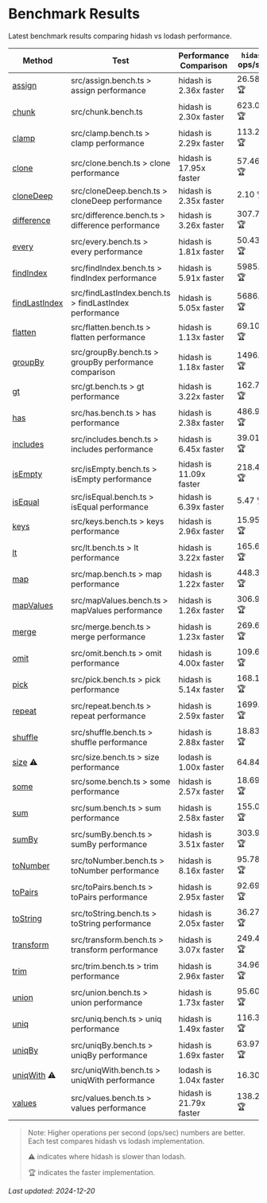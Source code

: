 # Benchmark Results

Latest benchmark results comparing hidash vs lodash performance.

| Method | Test | Performance Comparison | `hidash` ops/sec | `lodash@4.17.21` ops/sec |
|--------|------|----------------------|----------------|----------------|
| [assign](https://github.com/NaverPayDev/hidash/blob/ae44bc96c4326acad74d6a2507064ebeda1cacb4/src/assign.ts) | src/assign.bench.ts > assign performance | hidash is 2.36x faster | 26.58 🏆 | 11.25 |
| [chunk](https://github.com/NaverPayDev/hidash/blob/ae44bc96c4326acad74d6a2507064ebeda1cacb4/src/chunk.ts) | src/chunk.bench.ts | hidash is 2.30x faster | 623.08 🏆 | 270.87 |
| [clamp](https://github.com/NaverPayDev/hidash/blob/ae44bc96c4326acad74d6a2507064ebeda1cacb4/src/clamp.ts) | src/clamp.bench.ts > clamp performance | hidash is 2.29x faster | 113.26 🏆 | 49.42 |
| [clone](https://github.com/NaverPayDev/hidash/blob/ae44bc96c4326acad74d6a2507064ebeda1cacb4/src/clone.ts) | src/clone.bench.ts > clone performance | hidash is 17.95x faster | 57.46 🏆 | 3.20 |
| [cloneDeep](https://github.com/NaverPayDev/hidash/blob/ae44bc96c4326acad74d6a2507064ebeda1cacb4/src/cloneDeep.ts) | src/cloneDeep.bench.ts > cloneDeep performance | hidash is 2.35x faster | 2.10 🏆 | 0.89 |
| [difference](https://github.com/NaverPayDev/hidash/blob/ae44bc96c4326acad74d6a2507064ebeda1cacb4/src/difference.ts) | src/difference.bench.ts > difference performance | hidash is 3.26x faster | 307.75 🏆 | 94.32 |
| [every](https://github.com/NaverPayDev/hidash/blob/ae44bc96c4326acad74d6a2507064ebeda1cacb4/src/every.ts) | src/every.bench.ts > every performance | hidash is 1.81x faster | 50.43 🏆 | 27.81 |
| [findIndex](https://github.com/NaverPayDev/hidash/blob/ae44bc96c4326acad74d6a2507064ebeda1cacb4/src/findIndex.ts) | src/findIndex.bench.ts > findIndex performance | hidash is 5.91x faster | 5985.39 🏆 | 1013.01 |
| [findLastIndex](https://github.com/NaverPayDev/hidash/blob/ae44bc96c4326acad74d6a2507064ebeda1cacb4/src/findLastIndex.ts) | src/findLastIndex.bench.ts > findLastIndex performance | hidash is 5.05x faster | 5686.88 🏆 | 1126.26 |
| [flatten](https://github.com/NaverPayDev/hidash/blob/ae44bc96c4326acad74d6a2507064ebeda1cacb4/src/flatten.ts) | src/flatten.bench.ts > flatten performance | hidash is 1.13x faster | 69.10 🏆 | 61.10 |
| [groupBy](https://github.com/NaverPayDev/hidash/blob/ae44bc96c4326acad74d6a2507064ebeda1cacb4/src/groupBy.ts) | src/groupBy.bench.ts > groupBy performance comparison | hidash is 1.18x faster | 1496.96 🏆 | 1263.85 |
| [gt](https://github.com/NaverPayDev/hidash/blob/ae44bc96c4326acad74d6a2507064ebeda1cacb4/src/gt.ts) | src/gt.bench.ts > gt performance | hidash is 3.22x faster | 162.70 🏆 | 50.51 |
| [has](https://github.com/NaverPayDev/hidash/blob/ae44bc96c4326acad74d6a2507064ebeda1cacb4/src/has.ts) | src/has.bench.ts > has performance | hidash is 2.38x faster | 486.93 🏆 | 204.84 |
| [includes](https://github.com/NaverPayDev/hidash/blob/ae44bc96c4326acad74d6a2507064ebeda1cacb4/src/includes.ts) | src/includes.bench.ts > includes performance | hidash is 6.45x faster | 39.01 🏆 | 6.05 |
| [isEmpty](https://github.com/NaverPayDev/hidash/blob/ae44bc96c4326acad74d6a2507064ebeda1cacb4/src/isEmpty.ts) | src/isEmpty.bench.ts > isEmpty performance | hidash is 11.09x faster | 218.42 🏆 | 19.69 |
| [isEqual](https://github.com/NaverPayDev/hidash/blob/ae44bc96c4326acad74d6a2507064ebeda1cacb4/src/isEqual.ts) | src/isEqual.bench.ts > isEqual performance | hidash is 6.39x faster | 5.47 🏆 | 0.86 |
| [keys](https://github.com/NaverPayDev/hidash/blob/ae44bc96c4326acad74d6a2507064ebeda1cacb4/src/keys.ts) | src/keys.bench.ts > keys performance | hidash is 2.96x faster | 15.95 🏆 | 5.38 |
| [lt](https://github.com/NaverPayDev/hidash/blob/ae44bc96c4326acad74d6a2507064ebeda1cacb4/src/lt.ts) | src/lt.bench.ts > lt performance | hidash is 3.22x faster | 165.61 🏆 | 51.40 |
| [map](https://github.com/NaverPayDev/hidash/blob/ae44bc96c4326acad74d6a2507064ebeda1cacb4/src/map.ts) | src/map.bench.ts > map performance | hidash is 1.22x faster | 448.31 🏆 | 367.48 |
| [mapValues](https://github.com/NaverPayDev/hidash/blob/ae44bc96c4326acad74d6a2507064ebeda1cacb4/src/mapValues.ts) | src/mapValues.bench.ts > mapValues performance | hidash is 1.26x faster | 306.91 🏆 | 243.25 |
| [merge](https://github.com/NaverPayDev/hidash/blob/ae44bc96c4326acad74d6a2507064ebeda1cacb4/src/merge.ts) | src/merge.bench.ts > merge performance | hidash is 1.23x faster | 269.62 🏆 | 218.37 |
| [omit](https://github.com/NaverPayDev/hidash/blob/ae44bc96c4326acad74d6a2507064ebeda1cacb4/src/omit.ts) | src/omit.bench.ts > omit performance | hidash is 4.00x faster | 109.67 🏆 | 27.41 |
| [pick](https://github.com/NaverPayDev/hidash/blob/ae44bc96c4326acad74d6a2507064ebeda1cacb4/src/pick.ts) | src/pick.bench.ts > pick performance | hidash is 5.14x faster | 168.19 🏆 | 32.72 |
| [repeat](https://github.com/NaverPayDev/hidash/blob/ae44bc96c4326acad74d6a2507064ebeda1cacb4/src/repeat.ts) | src/repeat.bench.ts > repeat performance | hidash is 2.59x faster | 1699.93 🏆 | 655.84 |
| [shuffle](https://github.com/NaverPayDev/hidash/blob/ae44bc96c4326acad74d6a2507064ebeda1cacb4/src/shuffle.ts) | src/shuffle.bench.ts > shuffle performance | hidash is 2.88x faster | 18.83 🏆 | 6.53 |
| [size](https://github.com/NaverPayDev/hidash/blob/ae44bc96c4326acad74d6a2507064ebeda1cacb4/src/size.ts) ⚠️ | src/size.bench.ts > size performance | lodash is 1.00x faster | 64.84 | 64.91 🏆 |
| [some](https://github.com/NaverPayDev/hidash/blob/ae44bc96c4326acad74d6a2507064ebeda1cacb4/src/some.ts) | src/some.bench.ts > some performance | hidash is 2.57x faster | 18.69 🏆 | 7.26 |
| [sum](https://github.com/NaverPayDev/hidash/blob/ae44bc96c4326acad74d6a2507064ebeda1cacb4/src/sum.ts) | src/sum.bench.ts > sum performance | hidash is 2.58x faster | 155.00 🏆 | 60.11 |
| [sumBy](https://github.com/NaverPayDev/hidash/blob/ae44bc96c4326acad74d6a2507064ebeda1cacb4/src/sumBy.ts) | src/sumBy.bench.ts > sumBy performance | hidash is 3.51x faster | 303.95 🏆 | 86.70 |
| [toNumber](https://github.com/NaverPayDev/hidash/blob/ae44bc96c4326acad74d6a2507064ebeda1cacb4/src/toNumber.ts) | src/toNumber.bench.ts > toNumber performance | hidash is 8.16x faster | 95.78 🏆 | 11.74 |
| [toPairs](https://github.com/NaverPayDev/hidash/blob/ae44bc96c4326acad74d6a2507064ebeda1cacb4/src/toPairs.ts) | src/toPairs.bench.ts > toPairs performance | hidash is 2.95x faster | 92.69 🏆 | 31.43 |
| [toString](https://github.com/NaverPayDev/hidash/blob/ae44bc96c4326acad74d6a2507064ebeda1cacb4/src/toString.ts) | src/toString.bench.ts > toString performance | hidash is 2.05x faster | 36.27 🏆 | 17.70 |
| [transform](https://github.com/NaverPayDev/hidash/blob/ae44bc96c4326acad74d6a2507064ebeda1cacb4/src/transform.ts) | src/transform.bench.ts > transform performance | hidash is 3.07x faster | 249.46 🏆 | 81.38 |
| [trim](https://github.com/NaverPayDev/hidash/blob/ae44bc96c4326acad74d6a2507064ebeda1cacb4/src/trim.ts) | src/trim.bench.ts > trim performance | hidash is 2.96x faster | 34.96 🏆 | 11.79 |
| [union](https://github.com/NaverPayDev/hidash/blob/ae44bc96c4326acad74d6a2507064ebeda1cacb4/src/union.ts) | src/union.bench.ts > union performance | hidash is 1.73x faster | 95.60 🏆 | 55.26 |
| [uniq](https://github.com/NaverPayDev/hidash/blob/ae44bc96c4326acad74d6a2507064ebeda1cacb4/src/uniq.ts) | src/uniq.bench.ts > uniq performance | hidash is 1.49x faster | 116.30 🏆 | 78.25 |
| [uniqBy](https://github.com/NaverPayDev/hidash/blob/ae44bc96c4326acad74d6a2507064ebeda1cacb4/src/uniqBy.ts) | src/uniqBy.bench.ts > uniqBy performance | hidash is 1.69x faster | 63.97 🏆 | 37.86 |
| [uniqWith](https://github.com/NaverPayDev/hidash/blob/ae44bc96c4326acad74d6a2507064ebeda1cacb4/src/uniqWith.ts) ⚠️ | src/uniqWith.bench.ts > uniqWith performance | lodash is 1.04x faster | 16.30 | 16.99 🏆 |
| [values](https://github.com/NaverPayDev/hidash/blob/ae44bc96c4326acad74d6a2507064ebeda1cacb4/src/values.ts) | src/values.bench.ts > values performance | hidash is 21.79x faster | 138.24 🏆 | 6.35 |

> Note: Higher operations per second (ops/sec) numbers are better. Each test compares hidash vs lodash implementation.
>
> ⚠️ indicates where hidash is slower than lodash.
>
> 🏆 indicates the faster implementation.

_Last updated: 2024-12-20_
